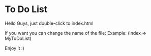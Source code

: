 # To Do List
Hello Guys, just double-click to index.html

If you want you can change the name of the file:  Example: (index => MyToDoList)

Enjoy it :)
